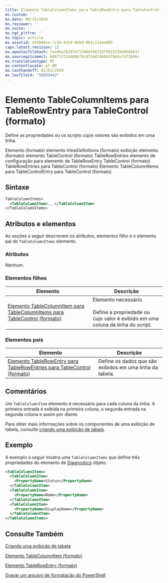 ```yaml
---
title: Elemento TableColumnItems para TableRowEntry para TableControl (formato) | Microsoft Docs
ms.custom: ''
ms.date: 09/13/2016
ms.reviewer: ''
ms.suite: ''
ms.tgt_pltfrm: ''
ms.topic: article
ms.assetid: d43684ce-7c3d-4d14-8dbd-061c111ee805
caps.latest.revision: 12
ms.openlocfilehash: faa9ba78397e713400f6072df9915f20d966bb37
ms.sourcegitcommit: b6871f21bd666f9cd71dd336bb3f844cf472b56c
ms.translationtype: MT
ms.contentlocale: pt-BR
ms.lasthandoff: 02/03/2019
ms.locfileid: "56859442"
---
```

# <a name="tablecolumnitems-element-for-tablerowentry-for-tablecontrol-format"></a>Elemento TableColumnItems para TableRowEntry para TableControl (formato)

Define as propriedades ou os scripts cujos valores são exibidos em uma linha.

Elemento (formato) elemento ViewDefinitions (formato) exibição elemento (formato) elemento TableControl (formato) TableRowEntries elemento de configuração para elemento de TableRowEntry TableControl (formato) TableRowEntries para TableControl (formato) Elemento TableColumnItems para TableControlEntry para TableControl (formato)

## <a name="syntax"></a>Sintaxe

```xml
TableColumnItems>
  <TableColumnItem>...</TableColumnItem>
</TableColumnItems>
```

## <a name="attributes-and-elements"></a>Atributos e elementos

As seções a seguir descrevem os atributos, elementos filho e o elemento pai do `TableColumnItems` elemento.

### <a name="attributes"></a>Atributos

Nenhum.

### <a name="child-elements"></a>Elementos filhos

|Elemento|Descrição|
|-------------|-----------------|
|[Elemento TableColumnItem para TableColumnItems para TableControl (formato)](./tablecolumnitem-element-for-tablecolumnitems-for-tablecontrol-format.md)|Elemento necessário.<br /><br /> Define a propriedade ou cujo valor é exibido em uma coluna da linha do script.|

### <a name="parent-elements"></a>Elementos pais

|Elemento|Descrição|
|-------------|-----------------|
|[Elemento TableRowEntry para TableRowEntries para TableControl (formato)](./tablerowentry-element-for-tablerowentroes-for-tablecontrol-format.md)|Define os dados que são exibidos em uma linha da tabela.|

## <a name="remarks"></a>Comentários

Um `TableColumnItem` elemento é necessário para cada coluna da linha. A primeira entrada é exibida na primeira coluna, a segunda entrada na segunda coluna e assim por diante.

Para obter mais informações sobre os componentes de uma exibição de tabela, consulte [criando uma exibição de tabela](./creating-a-table-view.md).

## <a name="example"></a>Exemplo

A exemplo a seguir mostra uma `TableColumnItems` que define três propriedades do elemento de [Diagnostics](/dotnet/api/System.Diagnostics.Process) objeto.

```xml
<TableColumnItems>
  <TableColumnItem>
    <PropertyName>Status</PropertyName>
  </TableColumnItem>
  <TableColumnItem>
    <PropertyName>Name</PropertyName>
  </TableColumnItem>
  <TableColumnItem>
    <PropertyName>DisplayName</PropertyName>
  </TableColumnItem>
</TableColumnItems>

```

## <a name="see-also"></a>Consulte Também

[Criando uma exibição de tabela](./creating-a-table-view.md)

[Elemento TableColumnItem (formato)](./tablecolumnitem-element-for-tablecolumnitems-for-tablecontrol-format.md)

[Elemento TableRowEntry (formato)](./tablerowentry-element-for-tablerowentroes-for-tablecontrol-format.md)

[Gravar um arquivo de formatação do PowerShell](./writing-a-powershell-formatting-file.md)
